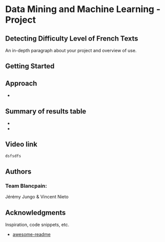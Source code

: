 # Data Mining and Machine Learning - Project
## Detecting Difficulty Level of French Texts

An in-depth paragraph about your project and overview of use.

## Getting Started

## Approach

* 


## Summary of results table

* 
* 

## Video link
```bash
dsfsdfs
```

## Authors

### Team Blancpain: 
Jérémy Jungo & Vincent Nieto

## Acknowledgments

Inspiration, code snippets, etc.
* [awesome-readme](https://github.com/matiassingers/awesome-readme)
